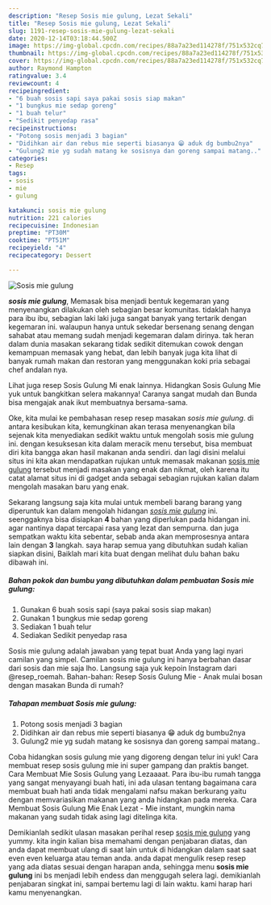 ```yaml
---
description: "Resep Sosis mie gulung, Lezat Sekali"
title: "Resep Sosis mie gulung, Lezat Sekali"
slug: 1191-resep-sosis-mie-gulung-lezat-sekali
date: 2020-12-14T03:18:44.500Z
image: https://img-global.cpcdn.com/recipes/88a7a23ed114278f/751x532cq70/sosis-mie-gulung-foto-resep-utama.jpg
thumbnail: https://img-global.cpcdn.com/recipes/88a7a23ed114278f/751x532cq70/sosis-mie-gulung-foto-resep-utama.jpg
cover: https://img-global.cpcdn.com/recipes/88a7a23ed114278f/751x532cq70/sosis-mie-gulung-foto-resep-utama.jpg
author: Raymond Hampton
ratingvalue: 3.4
reviewcount: 4
recipeingredient:
- "6 buah sosis sapi saya pakai sosis siap makan"
- "1 bungkus mie sedap goreng"
- "1 buah telur"
- "Sedikit penyedap rasa"
recipeinstructions:
- "Potong sosis menjadi 3 bagian"
- "Didihkan air dan rebus mie seperti biasanya 😁 aduk dg bumbu2nya"
- "Gulung2 mie yg sudah matang ke sosisnya dan goreng sampai matang.."
categories:
- Resep
tags:
- sosis
- mie
- gulung

katakunci: sosis mie gulung 
nutrition: 221 calories
recipecuisine: Indonesian
preptime: "PT30M"
cooktime: "PT51M"
recipeyield: "4"
recipecategory: Dessert

---
```



![Sosis mie gulung](https://img-global.cpcdn.com/recipes/88a7a23ed114278f/751x532cq70/sosis-mie-gulung-foto-resep-utama.jpg)

<b><i>sosis mie gulung</i></b>, Memasak bisa menjadi bentuk kegemaran yang menyenangkan dilakukan oleh sebagian besar komunitas. tidaklah hanya para ibu ibu, sebagian laki laki juga sangat banyak yang tertarik dengan kegemaran ini. walaupun hanya untuk sekedar bersenang senang dengan sahabat atau memang sudah menjadi kegemaran dalam dirinya. tak heran dalam dunia masakan sekarang tidak sedikit ditemukan cowok dengan kemampuan memasak yang hebat, dan lebih banyak juga kita lihat di banyak rumah makan dan restoran yang menggunakan koki pria sebagai chef andalan nya.

Lihat juga resep Sosis Gulung Mi enak lainnya. Hidangkan Sosis Gulung Mie yuk untuk bangkitkan selera makannya! Caranya sangat mudah dan Bunda bisa mengajak anak ikut membuatnya bersama-sama.

Oke, kita mulai ke pembahasan resep resep masakan <i>sosis mie gulung</i>. di antara kesibukan kita, kemungkinan akan terasa menyenangkan bila sejenak kita menyediakan sedikit waktu untuk mengolah sosis mie gulung ini. dengan kesuksesan kita dalam meracik menu tersebut, bisa membuat diri kita bangga akan hasil makanan anda sendiri. dan lagi disini melalui situs ini kita akan mendapatkan rujukan untuk memasak makanan <u>sosis mie gulung</u> tersebut menjadi masakan yang enak dan nikmat, oleh karena itu catat alamat situs ini di gadget anda sebagai sebagian rujukan kalian dalam mengolah masakan baru yang enak.


Sekarang langsung saja kita mulai untuk membeli barang barang yang diperuntuk kan dalam mengolah hidangan <u><i>sosis mie gulung</i></u> ini. seenggaknya bisa disiapkan <b>4</b> bahan yang diperlukan pada hidangan ini. agar nantinya dapat tercapai rasa yang lezat dan sempurna. dan juga sempatkan waktu kita sebentar, sebab anda akan memprosesnya antara lain dengan <b>3</b> langkah. saya harap semua yang dibutuhkan sudah kalian siapkan disini, Baiklah mari kita buat dengan melihat dulu bahan baku dibawah ini.

<!--inarticleads1-->

##### Bahan pokok dan bumbu yang dibutuhkan dalam pembuatan Sosis mie gulung:

1. Gunakan 6 buah sosis sapi (saya pakai sosis siap makan)
1. Gunakan 1 bungkus mie sedap goreng
1. Sediakan 1 buah telur
1. Sediakan Sedikit penyedap rasa


Sosis mie gulung adalah jawaban yang tepat buat Anda yang lagi nyari camilan yang simpel. Camilan sosis mie gulung ini hanya berbahan dasar dari sosis dan mie saja lho. Langsung saja yuk kepoin Instagram dari @resep_roemah. Bahan-bahan: Resep Sosis Gulung Mie - Anak mulai bosan dengan masakan Bunda di rumah? 

<!--inarticleads2-->

##### Tahapan membuat Sosis mie gulung:

1. Potong sosis menjadi 3 bagian
1. Didihkan air dan rebus mie seperti biasanya 😁 aduk dg bumbu2nya
1. Gulung2 mie yg sudah matang ke sosisnya dan goreng sampai matang..


Coba hidangkan sosis gulung mie yang digoreng dengan telur ini yuk! Cara membuat resep sosis gulung mie ini super gampang dan praktis banget. Cara Membuat Mie Sosis Gulung yang Lezaaaat. Para ibu-ibu rumah tangga yang sangat menyayangi buah hati, ini ada ulasan tentang bagaimana cara membuat buah hati anda tidak mengalami nafsu makan berkurang yaitu dengan memvariasikan makanan yang anda hidangkan pada mereka. Cara Membuat Sosis Gulung Mie Enak Lezat - Mie instant, mungkin nama makanan yang sudah tidak asing lagi ditelinga kita. 

Demikianlah sedikit ulasan masakan perihal resep <u>sosis mie gulung</u> yang yummy. kita ingin kalian bisa memahami dengan penjabaran diatas, dan anda dapat membuat ulang di saat lain untuk di hidangkan dalam saat saat even even keluarga atau teman anda. anda dapat mengulik resep resep yang ada diatas sesuai dengan harapan anda, sehingga menu <b>sosis mie gulung</b> ini bs menjadi lebih endess dan menggugah selera lagi. demikianlah penjabaran singkat ini, sampai bertemu lagi di lain waktu. kami harap hari kamu menyenangkan.
